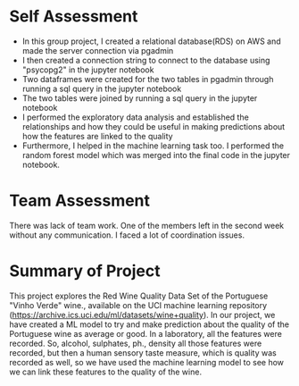 # Self Assessment

- In this group project, I created a relational database(RDS) on AWS and made the server connection via pgadmin
- I then created a connection string to connect to the database using "psycopg2" in the jupyter notebook
- Two dataframes were created for the two tables in pgadmin through running a sql query in the jupyter notebook
- The two tables were joined by running a sql query in the jupyter notebook
- I performed the exploratory data analysis and established the relationships and how they could be useful in making predictions about how the 
  features are linked to the quality 
- Furthermore, I helped in the machine learning task too. I performed the random forest model which was merged into the final code in the
  jupyter notebook.


# Team Assessment

There was lack of team work. One of the members left in the second week without any communication. I faced a lot of coordination issues.

# Summary of Project

This project explores the Red Wine Quality Data Set of the Portuguese "Vinho Verde" wine., available on the UCI machine learning repository 
(https://archive.ics.uci.edu/ml/datasets/wine+quality). In our project, we have created a ML model to try and make prediction about the 
quality of the Portuguese wine as average or good. In a laboratory, all the features were recorded. So, alcohol, sulphates, ph., density all 
those features were recorded, but then a human sensory taste measure, which is quality was recorded as well, so we have used the machine 
learning model to see how we can link these features to the quality of the wine.